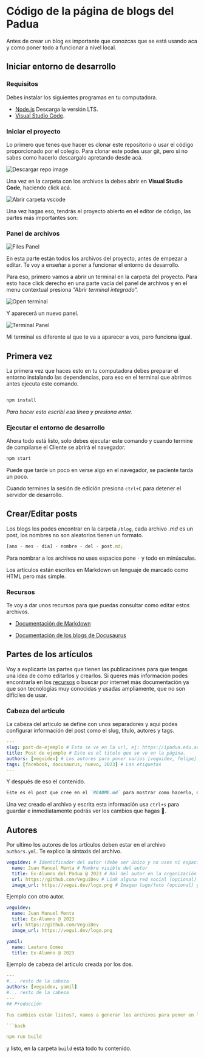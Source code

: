# Código de la página de blogs del Padua

Antes de crear un blog es importante que conozcas que se está usando aca y como poner todo a funcionar a nivel local.

## Iniciar entorno de desarrollo

### Requisitos

Debes instalar los siguientes programas en tu computadora.

- [Node.js](https://nodejs.org/en) Descarga la versión LTS.
- [Visual Studio Code](https://code.visualstudio.com/).

### Iniciar el proyecto

Lo primero que tenes que hacer es clonar este repositorio o usar el código proporcionado por el colegio. Para clonar este podes usar git, pero si no sabes como hacerlo descargalo apretando desde acá.

![Descargar repo image](./assets/descargar-repo.png)

Una vez en la carpeta con los archivos la debes abrir en **Visual Studio Code**, haciendo click acá.

![Abrir carpeta vscode](./assets/open-folder.png)

Una vez hagas eso, tendrás el proyecto abierto en el editor de código, las partes más importantes son:

### Panel de archivos

![Files Panel](./assets/vscode-files.png)

En esta parte están todos los archivos del proyecto, antes de empezar a editar. Te voy a enseñar a poner a funcionar el entorno de desarrollo.

Para eso, primero vamos a abrir un terminal en la carpeta del proyecto. Para esto hace click derecho en una parte vacía del panel de archivos y en el menu contextual presiona _"Abrir terminal integrado"._

![Open terminal](./assets/open-terminal.png)

Y aparecerá un nuevo panel.

![Terminal Panel](./assets/el-terminal-abierto.png)

Mi terminal es diferente al que te va a aparecer a vos, pero funciona igual.

## Primera vez

La primera vez que haces esto en tu computadora debes preparar el entorno instalando las dependencias, para eso en el terminal que abrimos antes ejecuta este comando.

```bash

npm install

```

_Para hacer esto escribí esa linea y presiona enter._

### Ejecutar el entorno de desarrollo

Ahora todo está listo, solo debes ejecutar este comando y cuando termine de compilarse el Cliente se abrirá el navegador.

```bash
npm start
```

Puede que tarde un poco en verse algo en el navegador, se paciente tarda un poco.

Cuando termines la sesión de edición presiona `ctrl+C` para detener el servidor de desarrollo.

## Crear/Editar posts

Los blogs los podes encontrar en la carpeta `/blog`, cada archivo _.md_ es un post, los nombres no son aleatorios tienen un formato.

```js
[ano - mes - dia] - nombre - del - post.md;
```

Para nombrar a los archivos no uses espacios pone `-` y todo en minúsculas.

Los artículos están escritos en Markdown un lenguaje de marcado como HTML pero más simple.

### Recursos

Te voy a dar unos recursos para que puedas consultar como editar estos archivos.

- [Documentación de Markdown](https://www.markdownguide.org/cheat-sheet/)

- [Documentación de los blogs de Docusaurus](https://docusaurus.io/docs/blog)

## Partes de los artículos

Voy a explicarte las partes que tienen las publicaciones para que tengas una idea de como editarlos y crearlos. Si queres más información podes encontrarla en los [recursos](#recursos) o buscar por internet más documentación ya que son tecnologías muy conocidas y usadas ampliamente, que no son difíciles de usar.

### Cabeza del articulo

La cabeza del articulo se define con unos separadores y aquí podes configurar información del post como el slug, titulo, autores y tags.

```yaml
---
slug: post-de-ejemplo # Esto se ve en la url, ej: https://ipadua.edu.ar/blog/post-de-ejemplo
title: Post de ejemplo # Este es el titulo que se ve en la página.
authors: [veguidev] # Los autores para poner varios [veguidev, felipe]
tags: [facebook, docusaurus, nuevo, 2023] # Las etiquetas
---
```

Y después de eso el contenido.

```markdown
Este es el post que cree en el `README.md` para mostrar como hacerlo, deberías borrarme :).
```

Una vez creado el archivo y escrita esta información usa `ctrl+s` para guardar e inmediatamente podrás ver los cambios que hagas 🌟.

## Autores

Por ultimo los autores de los artículos deben estar en el archivo `authors.yml`. Te explico la sintaxis del archivo.

```yml
veguidev: # Identificador del autor (debe ser único y no uses ni espacios ni mayúsculas)
  name: Juan Manuel Menta # Nombre visible del autor
  title: Ex-Alumno del Padua @ 2023 # Rol del autor en la organización
  url: https://github.com/VeguiDev # Link alguna red social (opcional)
  image_url: https://vegui.dev/logo.png # Imagen logo/foto (opcional) y puede ser local para usar una foto local usa (/img/nombre-del-archivo.png) y lo tenes que poner en la carpeta `static/img`
```

Ejemplo con otro autor.

```yml
veguidev:
  name: Juan Manuel Menta
  title: Ex-Alumno @ 2023
  url: https://github.com/VeguiDev
  image_url: https://vegui.dev/logo.png

yamil:
  name: Lautaro Gomez
  title: Ex-Alumno @ 2023
```

Ejemplo de cabeza del articulo creada por los dos.

````yaml
---
#... resto de la cabeza
authors: [veguidev, yamil]
#... resto de la cabeza
---
## Producción

Tus cambios están listos?, vamos a generar los archivos para poner en la página. En el terminal ejecuta el siguiente comando.

```bash

npm run build
````

y listo, en la carpeta `build` está todo tu contenido.
